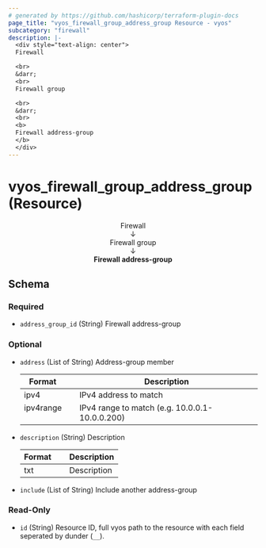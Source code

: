 ```yaml
---
# generated by https://github.com/hashicorp/terraform-plugin-docs
page_title: "vyos_firewall_group_address_group Resource - vyos"
subcategory: "firewall"
description: |-
  <div style="text-align: center">
  Firewall

  <br>
  &darr;
  <br>
  Firewall group

  <br>
  &darr;
  <br>
  <b>
  Firewall address-group
  </b>
  </div>
---
```


# vyos_firewall_group_address_group (Resource)

<div style="text-align: center">
Firewall

<br>
&darr;
<br>
Firewall group

<br>
&darr;
<br>
<b>
Firewall address-group
</b>
</div>



<!-- schema generated by tfplugindocs -->
## Schema

### Required

- `address_group_id` (String) Firewall address-group

### Optional

- `address` (List of String) Address-group member

    |  Format &emsp; | Description  |
    |----------|---------------|
    |  ipv4  &emsp; |  IPv4 address to match  |
    |  ipv4range  &emsp; |  IPv4 range to match (e.g. 10.0.0.1-10.0.0.200)  |
- `description` (String) Description

    |  Format &emsp; | Description  |
    |----------|---------------|
    |  txt  &emsp; |  Description  |
- `include` (List of String) Include another address-group

### Read-Only

- `id` (String) Resource ID, full vyos path to the resource with each field seperated by dunder (`__`).
